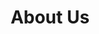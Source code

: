 ---
title : "About Us"
description : "this is meta description"
layout : "about"
draft : false

################## Mission ###############
mission:
  enable : true
  title : "使命(Mission)及核心价值(Core Values)"
  image : "images/about/02.jpg"
  content : "我们的使命为基因组研究赋予新动能 (empower genomics research with next-gen passion)"
  bulletpoints:
  - "科学优先：引领和推进基因组学研究的前沿方向"
  - "非营利性：志愿者组织和一线研究者参与"
  - "国际视野：构建具有包容心及国际视野的青年科学领袖孵化器"

################## Funfacts ###############
funfacts:
  enable : true
  funfacts_item:
    
  - name : "组织学术报告"
    count : "350"
    extension : "+"
    
  - name : "微信成员"
    count : "2000"
    extension : "+"
  
  - name : "Bilibili粉丝数"
    count : "12000"
    extension : "+"
    
  - name : "视频播放数"
    count : "30000"
    extension : "+"


################## vision ###############
vision:
  enable : true
  title : "What Are The Main **Vision Of Company?**"
  image : "images/about/03.jpg"
  content : "Lorem ipsum dolor sit amet, consetetur sadipscing elitr, sed diam nonumy eirmod tempor invidunt
          ut labore et dolore magna aliquyam erat sed. At vero eos et accusam et justo duo dolores et ea rebum. Stet
          clita kasd gubergren, no sea takimata sanctus est Lorem ipsum dolor sit amet orem ipsum dolor sit amet"


############### Featured testimonial ###############
featured_testimonial:
  enable : true
  name : "Marsh Angela Costa"
  designation : "CEO, Trello"
  quote : "“Copper gives us the ease to have people hop in where they need to, to get to a customer resolution really quickly.”"
  image : "images/testimonials/01.jpg"
  video:
    enable : true
    video_embed_link : "https://www.youtube.com/embed/dyZcRRWiuuw"
---